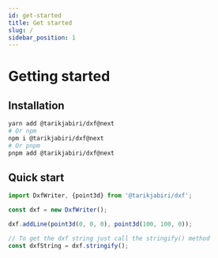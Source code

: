 ```yaml
---
id: get-started
title: Get started
slug: /
sidebar_position: 1
---
```


# Getting started

## Installation

```bash
yarn add @tarikjabiri/dxf@next
# Or npm
npm i @tarikjabiri/dxf@next
# Or pnpm
pnpm add @tarikjabiri/dxf@next
```

## Quick start

```javascript
import DxfWriter, {point3d} from '@tarikjabiri/dxf';

const dxf = new DxfWriter();

dxf.addLine(point3d(0, 0, 0), point3d(100, 100, 0));

// To get the dxf string just call the stringify() method
const dxfString = dxf.stringify();
```
